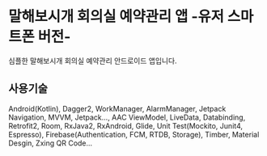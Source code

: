 # 말해보시개 회의실 예약관리 앱 -유저 스마트폰 버전-
심플한 말해보시개 회의실 예약관리 안드로이드 앱입니다.



사용기술
---
Android(Kotlin), Dagger2, WorkManager, AlarmManager, Jetpack Navigation, MVVM, Jetpack..., AAC ViewModel, LiveData, Databinding, Retrofit2, Room, RxJava2, RxAndroid, Glide, Unit Test(Mockito, Junit4, Espresso), Firebase(Authentication, FCM, RTDB, Storage), Timber, Material Desgin, Zxing QR Code...
